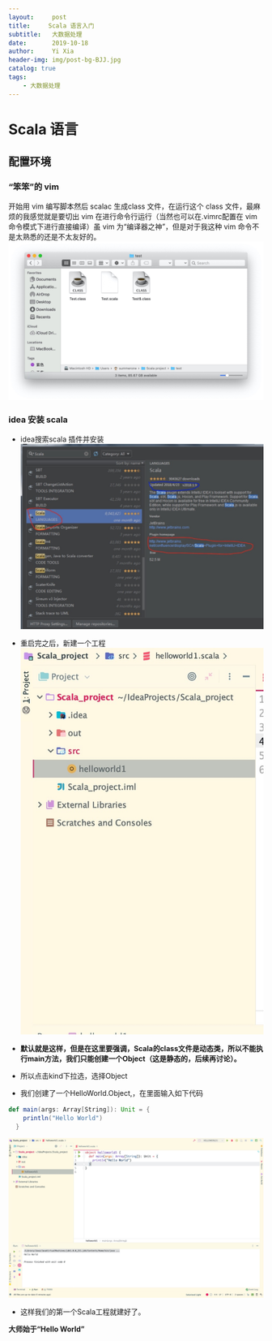 ```yaml
---
layout:     post
title:     Scala 语言入门
subtitle:   大数据处理
date:       2019-10-18
author:     Yi Xia
header-img: img/post-bg-BJJ.jpg
catalog: true
tags:
    - 大数据处理
---
```


# Scala 语言
## 配置环境
### “笨笨”的 vim
开始用 vim 编写脚本然后 scalac 生成class 文件，在运行这个 class 文件，最麻烦的我感觉就是要切出 vim 在进行命令行运行（当然也可以在.vimrc配置在 vim 命令模式下进行直接编译）虽 vim 为“编译器之神”，但是对于我这种 vim 命令不是太熟悉的还是不太友好的。
![-w882](/img/blog_img/15718138445659.jpg)

### idea 安装 scala
- idea搜索scala 插件并安装
![-w497](/img/blog_img/15717930679129.jpg)
- 重启完之后，新建一个工程</br>
![-w380](/img/blog_img/15717931126054.jpg)
- **默认就是这样，但是在这里要强调，Scala的class文件是动态类，所以不能执行main方法，我们只能创建一个Object（这是静态的，后续再讨论）。**

- 所以点击kind下拉选，选择Object

- 我们创建了一个HelloWorld.Object,，在里面输入如下代码

```scala
def main(args: Array[String]): Unit = {
    println("Hello World")
  }
```
![-w1438](/img/blog_img/15717932407668.jpg)

- 这样我们的第一个Scala工程就建好了。

**大师始于“Hello World”**